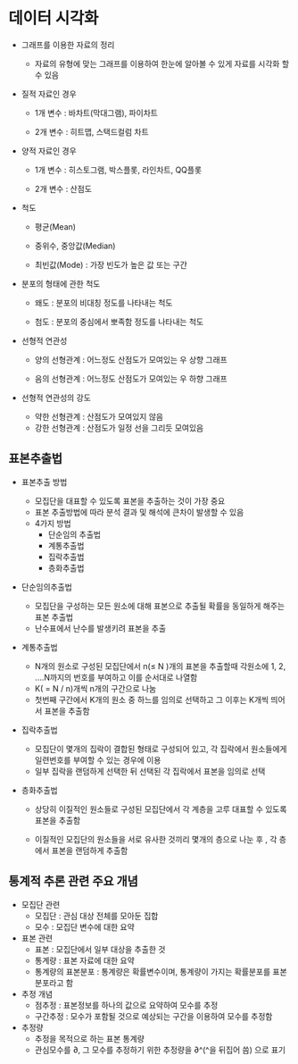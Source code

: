 # 데이터 시각화

- 그래프를 이용한 자료의 정리

  - 자료의 유형에 맞는 그래프를 이용하여 한눈에 알아볼 수 있게 자료를 시각화 할수 있음

    

- 질적 자료인 경우

  - 1개 변수 : 바차트(막대그램), 파이차트

  - 2개 변수 : 히트맵, 스택드컬럼 차트

    

- 양적 자료인 경우

  - 1개 변수 : 히스토그램, 박스플롯, 라인차트, QQ플롯

  - 2개 변수 : 산점도

    

- 척도

  - 평균(Mean)

  - 중위수, 중앙값(Median)

  - 최빈값(Mode) : 가장 빈도가 높은 값 또는 구간

    

- 분포의 형태에 관한 척도

  - 왜도 : 분포의 비대칭 정도를 나타내는 척도

  - 첨도 : 분포의 중심에서 뽀족함 정도를 나타내는 척도

    

- 선형적 연관성

  - 양의 선형관계 : 어느정도 산점도가 모여있는 우 상향 그래프

  - 음의 선형관계 : 어느정도 산점도가 모여있는 우 하향 그래프

    

- 선형적 연관성의 강도

  - 약한 선형관계 : 산점도가 모여있지 않음
  - 강한 선형관계 : 산점도가 일정 선을 그리듯 모여있음



## 표본추출법

- 표본추출 방법
  - 모집단을 대표할 수 있도록 표본을 추출하는 것이 가장 중요
  - 표본 추출방법에 따라 분석 결과 및 해석에 큰차이 발생할 수 있음
  - 4가지 방법
    - 단순임의 추출법
    - 계통추출법
    - 집락추출법
    - 층화추출법

- 단순임의추출법

  - 모집단을 구성하는 모든 원소에 대해 표본으로 추출될 확률을 동일하게 해주는 표본 추출법
  - 난수표에서 난수를 발생키려 표본을 추출

- 계통추출법 

  - N개의 원소로 구성된 모집단에서 n(≤ N )개의 표본을 추출할때 각원소에 1, 2, ....N까지의 번호를 부여하고 이를 순서대로 나열함
  - K( = N / n)개씩 n개의 구간으로 나눔
  - 첫번째 구간에서 K개의 원소 중 하느를 임의로 선택하고 그 이후는 K개씩 띄어서 표본을 추출함

- 집락추출법

  - 모집단이 몇개의 집락이 결합된 형태로 구성되어 있고, 각 집락에서 원소들에게 일련번호를 부여할 수 있는 경우에 이용
  - 일부 집락을 랜덤하게 선택한 뒤  선택된 각 집락에서 표본을 임의로 선택

- 층화추출법

  - 상당히 이질적인 원소들로 구성된 모집단에서 각 계층을 고루 대표할 수 있도록 표본을 추출함

  - 이질적인 모집단의 원소들을 서로 유사한 것끼리 몇개의 층으로 나눈 후 , 각 층에서 표본을 랜덤하게 추출함

    

## 통계적 추론 관련 주요 개념

- 모집단 관련
  - 모집단 : 관심 대상 전체를 모아둔 집합
  - 모수 : 모집단 변수에 대한 요약
- 표본 관련
  - 표본 : 모집단에서 일부 대상을 추출한 것
  - 통계량 : 표본 자료에 대한 요약
  - 통계량의 표본분포 : 통계량은 확률변수이며, 통계량이 가지는 확률분포를 표본분포라고 함
- 추정 개념
  - 점추정 : 표본정보를 하나의 값으로 요약하여 모수를 추정
  - 구간추정 : 모수가 포함될 것으로 예상되는 구간을 이용하여 모수를 추정함
- 추정량 
  - 추정을 목적으로 하는 표본 통계량
  - 관심모수를 ∂, 그 모수를 추정하기 위한 추정량을 ∂^(^을 뒤집어 씀) 으로 표기